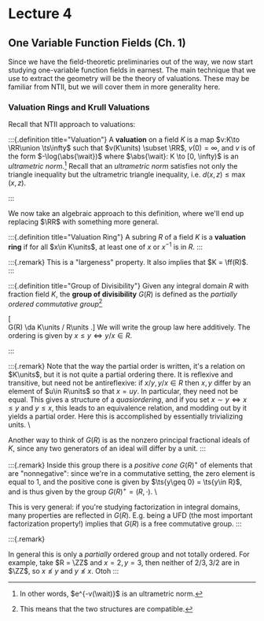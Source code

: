 # Lecture 4 

## One Variable Function Fields (Ch. 1)

Since we have the field-theoretic preliminaries out of the way, we now start studying one-variable function fields in earnest.
The main technique that we use to extract the geometry will be the theory of valuations.
These may be familiar from NTII, but we will cover them in more generality here.

### Valuation Rings and Krull Valuations

Recall that NTII approach to valuations:

:::{.definition title="Valuation"}
A **valuation** on a field $K$ is a map $v:K\to \RR\union \ts\infty$ such that $v(K\units) \subset \RR$, $v(0) = \infty$, and $v$ is of the form $-\log(\abs{\wait})$ where $\abs{\wait}: K \to [0, \infty)$ is an *ultrametric norm*.[^efficient_valuation]
Recall that an *ultrametric norm* satisfies not only the triangle inequality but the ultrametric triangle inequality, i.e. $d(x, z) \leq \max(x, z)$.

[^efficient_valuation]: In other words, $e^{-v(\wait)}$ is an ultrametric norm.

:::

We now take an algebraic approach to this definition, where we'll end up replacing $\RR$ with something more general.

:::{.definition title="Valuation Ring"}
A subring $R$ of a field $K$ is a **valuation ring** if for all $x\in K\units$, at least one of $x$ or $x^{-1}$ is in $R$.
:::

:::{.remark}
This is a "largeness" property. 
It also implies that $K = \ff(R)$.
:::

:::{.definition title="Group of Divisibility"}
Given any integral domain $R$ with fraction field $K$, the **group of divisibility** $G(R)$ is defined as the *partially ordered commutative group*[^compatibility_note]

\[  
G(R) \da K\units / R\units
.\]
We will write the group law here additively.
The ordering is given by $x\leq y \iff y/x \in R$.

[^compatibility_note]: This means that the two structures are compatible.

:::

:::{.remark}
Note that the way the partial order is written, it's a relation on $K\units$, but it is not quite a partial ordering there.
It is reflexive and transitive, but need not be antireflexive: if $x/y, y/x\in R$ then $x,y$ differ by an element of $u\in R\units$ so that $x=uy$.
In particular, they need not be equal.
This gives a structure of a *quasiordering*, and if you set $x\sim y \iff x\leq y$ and $y\leq x$, this leads to an equivalence relation, and modding out by it yields a partial order.
Here this is accomplished by essentially trivializing units.
\

Another way to think of $G(R)$ is as the nonzero principal fractional ideals of $K$, since any two generators of an ideal will differ by a unit.
:::

:::{.remark}
Inside this group there is a *positive cone* $G(R)^+$ of elements that are "nonnegative": since we're in a commutative setting, the zero element is equal to 1, and the positive cone is given by $\ts{y\geq 0} = \ts{y\in R}$, and is thus given by the group $G(R)^+ = (R, \cdot)$.
\

This is very general: if you're studying factorization in integral domains, many properties are reflected in $G(R)$.
E.g. being a UFD (the most important factorization property!) implies that $G(R)$ is a free commutative group.
:::

:::{.remark}

In general this is only a *partially* ordered group and not totally ordered. 
For example, take $R = \ZZ$ and $x=2, y=3$, then neither of $2/3, 3/2$ are in $\ZZ$, so $x\not\leq y$ and $y\not\leq x$.
Otoh 
:::



